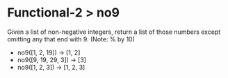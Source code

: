# Functional-2 > no9

Given a list of non-negative integers, return a list of those numbers except omitting any that end with 9. (Note: % by 10)

- no9([1, 2, 19]) → [1, 2]
- no9([9, 19, 29, 3]) → [3]
- no9([1, 2, 3]) → [1, 2, 3]